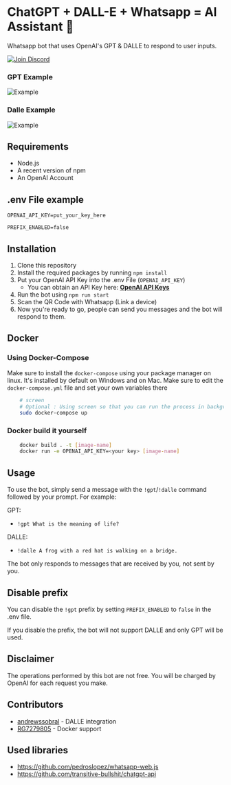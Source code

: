 # ChatGPT + DALL-E + Whatsapp = AI Assistant 🚀

Whatsapp bot that uses OpenAI's GPT & DALLE to respond to user inputs.

[![Join Discord](https://user-images.githubusercontent.com/6507938/219944620-8a1f86f3-2aa8-4f73-8958-28337e1d53bd.png)](https://discord.gg/9VJaRXKwd3)

### GPT Example

![Example](https://i.imgur.com/Za4s6aR.png)

### Dalle Example
![Example](https://i.imgur.com/nqDT4E4.png)

## Requirements

- Node.js
- A recent version of npm
- An OpenAI Account

## .env File example

```
OPENAI_API_KEY=put_your_key_here

PREFIX_ENABLED=false
```

## Installation

1. Clone this repository
2. Install the required packages by running `npm install`
3. Put your OpenAI API Key into the .env File (`OPENAI_API_KEY`)
    - You can obtain an API Key here: [**OpenAI API Keys**](https://platform.openai.com/account/api-keys)
4. Run the bot using `npm run start`
5. Scan the QR Code with Whatsapp (Link a device)
6. Now you're ready to go, people can send you messages and the bot will respond to them.

## Docker

### Using Docker-Compose

Make sure to install the  `docker-compose` using your package manager on linux. It's installed by default on Windows and on Mac.
Make sure to edit the `docker-compose.yml` file and set your own variables there
```sh
    # screen
    # Optional : Using screen so that you can run the process in background , you may come out of screen using CTRL + A + D and join it back by typing screen -x
    sudo docker-compose up
```
### Docker build it yourself

```sh
    docker build . -t [image-name] 
    docker run -e OPENAI_API_KEY=<your key> [image-name]
```
## Usage

To use the bot, simply send a message with the `!gpt`/`!dalle` command followed by your prompt. For example:

GPT:
- `!gpt What is the meaning of life?`

DALLE:
- `!dalle A frog with a red hat is walking on a bridge.`

The bot only responds to messages that are received by you, not sent by you.

## Disable prefix

You can disable the `!gpt` prefix by setting `PREFIX_ENABLED` to `false` in the .env file.

If you disable the prefix, the bot will not support DALLE and only GPT will be used.

## Disclaimer
The operations performed by this bot are not free. You will be charged by OpenAI for each request you make.

## Contributors
- [andrewssobral](https://github.com/andrewssobral) - DALLE integration
- [RG7279805](https://github.com/RG7279805) - Docker support

## Used libraries
- https://github.com/pedroslopez/whatsapp-web.js
- https://github.com/transitive-bullshit/chatgpt-api
